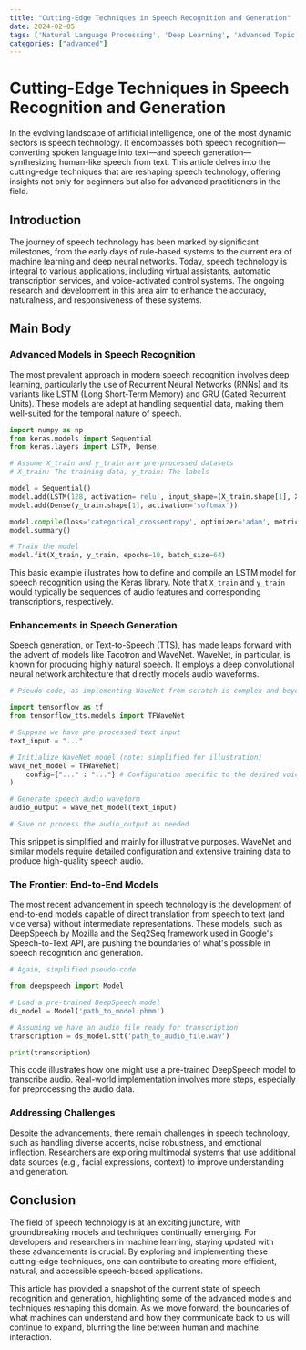 ```yaml
---
title: "Cutting-Edge Techniques in Speech Recognition and Generation"
date: 2024-02-05
tags: ['Natural Language Processing', 'Deep Learning', 'Advanced Topic']
categories: ["advanced"]
---
```



# Cutting-Edge Techniques in Speech Recognition and Generation

In the evolving landscape of artificial intelligence, one of the most dynamic sectors is speech technology. It encompasses both speech recognition—converting spoken language into text—and speech generation—synthesizing human-like speech from text. This article delves into the cutting-edge techniques that are reshaping speech technology, offering insights not only for beginners but also for advanced practitioners in the field.

## Introduction

The journey of speech technology has been marked by significant milestones, from the early days of rule-based systems to the current era of machine learning and deep neural networks. Today, speech technology is integral to various applications, including virtual assistants, automatic transcription services, and voice-activated control systems. The ongoing research and development in this area aim to enhance the accuracy, naturalness, and responsiveness of these systems.

## Main Body

### Advanced Models in Speech Recognition

The most prevalent approach in modern speech recognition involves deep learning, particularly the use of Recurrent Neural Networks (RNNs) and its variants like LSTM (Long Short-Term Memory) and GRU (Gated Recurrent Units). These models are adept at handling sequential data, making them well-suited for the temporal nature of speech.

```python
import numpy as np
from keras.models import Sequential
from keras.layers import LSTM, Dense

# Assume X_train and y_train are pre-processed datasets
# X_train: The training data, y_train: The labels

model = Sequential()
model.add(LSTM(128, activation='relu', input_shape=(X_train.shape[1], X_train.shape[2])))
model.add(Dense(y_train.shape[1], activation='softmax'))

model.compile(loss='categorical_crossentropy', optimizer='adam', metrics=['accuracy'])
model.summary()

# Train the model
model.fit(X_train, y_train, epochs=10, batch_size=64)
```
This basic example illustrates how to define and compile an LSTM model for speech recognition using the Keras library. Note that `X_train` and `y_train` would typically be sequences of audio features and corresponding transcriptions, respectively.

### Enhancements in Speech Generation

Speech generation, or Text-to-Speech (TTS), has made leaps forward with the advent of models like Tacotron and WaveNet. WaveNet, in particular, is known for producing highly natural speech. It employs a deep convolutional neural network architecture that directly models audio waveforms.

```python
# Pseudo-code, as implementing WaveNet from scratch is complex and beyond the scope of this example.

import tensorflow as tf
from tensorflow_tts.models import TFWaveNet

# Suppose we have pre-processed text input
text_input = "..."

# Initialize WaveNet model (note: simplified for illustration)
wave_net_model = TFWaveNet(
    config={"..." : "..."} # Configuration specific to the desired voice characteristics
)

# Generate speech audio waveform
audio_output = wave_net_model(text_input)

# Save or process the audio_output as needed
```

This snippet is simplified and mainly for illustrative purposes. WaveNet and similar models require detailed configuration and extensive training data to produce high-quality speech audio.

### The Frontier: End-to-End Models

The most recent advancement in speech technology is the development of end-to-end models capable of direct translation from speech to text (and vice versa) without intermediate representations. These models, such as DeepSpeech by Mozilla and the Seq2Seq framework used in Google's Speech-to-Text API, are pushing the boundaries of what's possible in speech recognition and generation.

```python
# Again, simplified pseudo-code

from deepspeech import Model

# Load a pre-trained DeepSpeech model
ds_model = Model('path_to_model.pbmm')

# Assuming we have an audio file ready for transcription
transcription = ds_model.stt('path_to_audio_file.wav')

print(transcription)
```
This code illustrates how one might use a pre-trained DeepSpeech model to transcribe audio. Real-world implementation involves more steps, especially for preprocessing the audio data.

### Addressing Challenges

Despite the advancements, there remain challenges in speech technology, such as handling diverse accents, noise robustness, and emotional inflection. Researchers are exploring multimodal systems that use additional data sources (e.g., facial expressions, context) to improve understanding and generation.

## Conclusion

The field of speech technology is at an exciting juncture, with groundbreaking models and techniques continually emerging. For developers and researchers in machine learning, staying updated with these advancements is crucial. By exploring and implementing these cutting-edge techniques, one can contribute to creating more efficient, natural, and accessible speech-based applications.

This article has provided a snapshot of the current state of speech recognition and generation, highlighting some of the advanced models and techniques reshaping this domain. As we move forward, the boundaries of what machines can understand and how they communicate back to us will continue to expand, blurring the line between human and machine interaction.